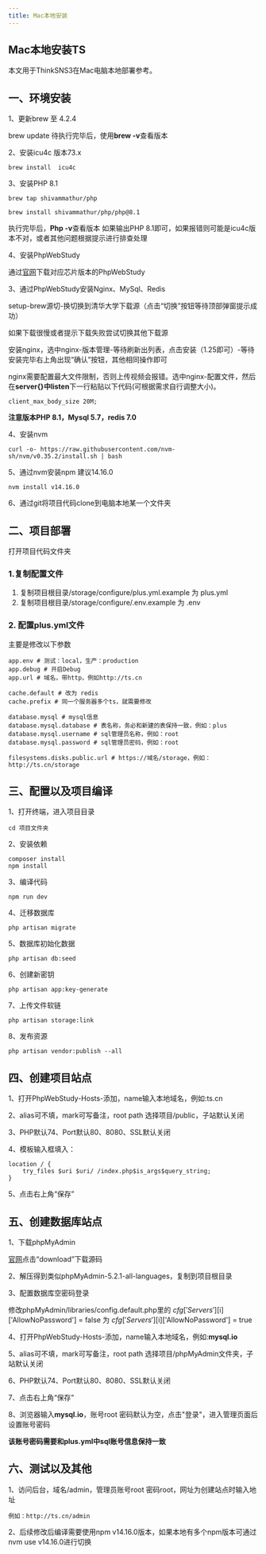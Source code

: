 ```yaml
---
title: Mac本地安装
---
```


## **Mac本地安装TS**

本文用于ThinkSNS3在Mac电脑本地部署参考。



## 一、环境安装

1、更新brew 至 4.2.4

brew update 待执行完毕后，使用**brew -v**查看版本

2、安装icu4c 版本73.x

```text
brew install  icu4c
```

3、安装PHP 8.1

```text
brew tap shivammathur/php

brew install shivammathur/php/php@8.1
```

执行完毕后，**Php -v**查看版本
如果输出PHP 8.1即可，如果报错则可能是icu4c版本不对，或者其他问题根据提示进行排查处理

4、安装PhpWebStudy

通过[官网](https://www.macphpstudy.com/help-1-1.html)下载对应芯片版本的PhpWebStudy

3、通过PhpWebStudy安装Nginx、MySql、Redis

setup-brew源切-换切换到清华大学下载源（点击“切换”按钮等待顶部弹窗提示成功）

如果下载很慢或者提示下载失败尝试切换其他下载源

安装nginx，选中nginx-版本管理-等待刷新出列表，点击安装（1.25即可）-等待安装完毕右上角出现“确认”按钮，其他相同操作即可

nginx需要配置最大文件限制，否则上传视频会报错。选中nginx-配置文件，然后在**server{}**中**listen**下一行粘贴以下代码(可根据需求自行调整大小)。

```
client_max_body_size 20M;
```

**注意版本PHP 8.1，Mysql 5.7，redis 7.0**

4、安装nvm

```text
curl -o- https://raw.githubusercontent.com/nvm-sh/nvm/v0.35.2/install.sh | bash
```

5、通过nvm安装npm 建议14.16.0

```text
nvm install v14.16.0
```

6、通过git将项目代码clone到电脑本地某一个文件夹



## 二、项目部署
打开项目代码文件夹

### 1.复制配置文件

1. 复制项目根目录/storage/configure/plus.yml.example 为 plus.yml
2. 复制项目根目录/storage/configure/.env.example 为 .env

### 2. 配置plus.yml文件

主要是修改以下参数

```text
app.env # 测试：local，生产：production
app.debug # 开启Debug
app.url # 域名，带http，例如http://ts.cn

cache.default # 改为 redis
cache.prefix # 同一个服务器多个ts，就需要修改

database.mysql # mysql信息
database.mysql.database # 表名称，务必和新建的表保持一致，例如：plus
database.mysql.username # sql管理员名称，例如：root
database.mysql.password # sql管理员密码，例如：root

filesystems.disks.public.url # https://域名/storage，例如：http://ts.cn/storage
```



## 三、配置以及项目编译

1、打开终端，进入项目目录

```
cd 项目文件夹 
```

2、安装依赖

```text
composer install
npm install
```

3、编译代码

```
npm run dev
```

4、迁移数据库  

```text
php artisan migrate
```

5、数据库初始化数据 

```text
php artisan db:seed
```

6、创建新密钥

```text
php artisan app:key-generate
```

7、上传文件软链 

```text
php artisan storage:link
```

8、发布资源

```text
php artisan vendor:publish --all
```



## 四、创建项目站点

1、打开PhpWebStudy-Hosts-添加，name输入本地域名，例如:ts.cn

2、alias可不填，mark可写备注，root path 选择项目/public，子站默认关闭

3、PHP默认74、Port默认80、8080、SSL默认关闭

4、模板输入框填入：

```
location / {
	try_files $uri $uri/ /index.php$is_args$query_string;
}
```

5、点击右上角“保存”



## 五、创建数据库站点

1、下载phpMyAdmin

[官网](https://www.phpmyadmin.net/)点击“download”下载源码

2、解压得到类似phpMyAdmin-5.2.1-all-languages，复制到项目根目录

3、配置数据库空密码登录

修改phpMyAdmin/libraries/config.default.php里的 $cfg['Servers'][$i]['AllowNoPassword'] = false 为 $cfg['Servers'][$i]['AllowNoPassword'] = true

4、打开PhpWebStudy-Hosts-添加，name输入本地域名，例如:**mysql.io**

5、alias可不填，mark可写备注，root path 选择项目/phpMyAdmin文件夹，子站默认关闭

6、PHP默认74、Port默认80、8080、SSL默认关闭

7、点击右上角“保存”

8、浏览器输入**mysql.io**，账号root 密码默认为空，点击"登录"，进入管理页面后设置账号密码

**该账号密码需要和plus.yml中sql账号信息保持一致**



## 六、测试以及其他

1、访问后台，域名/admin，管理员账号root 密码root，网址为创建站点时输入地址

```text
例如：http://ts.cn/admin
```

2、后续修改后编译需要使用npm v14.16.0版本，如果本地有多个npm版本可通过nvm use v14.16.0进行切换
